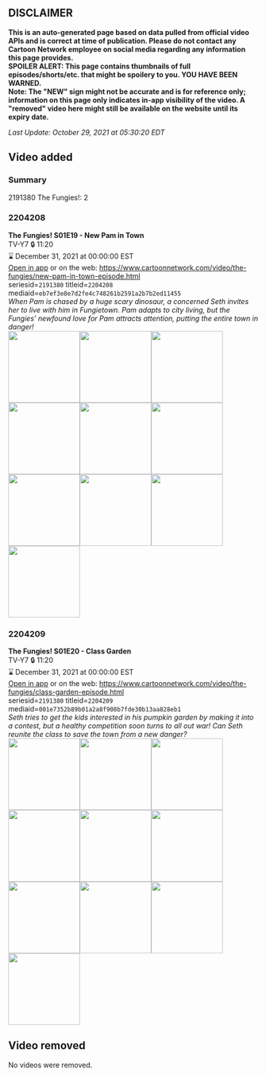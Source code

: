## DISCLAIMER
**This is an auto-generated page based on data pulled from official video APIs and is correct at time of publication. Please do not contact any Cartoon Network employee on social media regarding any information this page provides.**  
**SPOILER ALERT: This page contains thumbnails of full episodes/shorts/etc. that might be spoilery to you. YOU HAVE BEEN WARNED.**  
**Note: The "NEW" sign might not be accurate and is for reference only; information on this page only indicates in-app visibility of the video. A "removed" video here might still be available on the website until its expiry date.**  

_Last Update: October 29, 2021 at 05:30:20 EDT_
## Video added
### Summary
2191380 The Fungies!: 2  
### 2204208
**The Fungies! S01E19 - New Pam in Town**  
TV-Y7 🔒 11:20  
⌛ December 31, 2021 at 00:00:00 EST  
[Open in app](https://cnvideo.sercomkc.org/redirector.html?type=cnapp&seriesid=2191380&titleid=2204208&mediaid=eb7ef3e8e7d2fe4c748261b2591a2b7b2ed11455) or on the web: https://www.cartoonnetwork.com/video/the-fungies/new-pam-in-town-episode.html  
seriesid=`2191380` titleid=`2204208` mediaid=`eb7ef3e8e7d2fe4c748261b2591a2b7b2ed11455`  
_When Pam is chased by a huge scary dinosaur, a concerned Seth invites her to live with him in Fungietown. Pam adapts to city living, but the Fungies' newfound love for Pam attracts attention, putting the entire town in danger!_  
<a href="https://s3.amazonaws.com/cartoonorchestrator/2204208_001_1280x720.jpg"><img src="https://s3.amazonaws.com/cartoonorchestrator/2204208_001_640x360.jpg" height="144px" /></a><a href="https://s3.amazonaws.com/cartoonorchestrator/2204208_002_1280x720.jpg"><img src="https://s3.amazonaws.com/cartoonorchestrator/2204208_002_640x360.jpg" height="144px" /></a><a href="https://s3.amazonaws.com/cartoonorchestrator/2204208_003_1280x720.jpg"><img src="https://s3.amazonaws.com/cartoonorchestrator/2204208_003_640x360.jpg" height="144px" /></a><a href="https://s3.amazonaws.com/cartoonorchestrator/2204208_004_1280x720.jpg"><img src="https://s3.amazonaws.com/cartoonorchestrator/2204208_004_640x360.jpg" height="144px" /></a><a href="https://s3.amazonaws.com/cartoonorchestrator/2204208_005_1280x720.jpg"><img src="https://s3.amazonaws.com/cartoonorchestrator/2204208_005_640x360.jpg" height="144px" /></a><a href="https://s3.amazonaws.com/cartoonorchestrator/2204208_006_1280x720.jpg"><img src="https://s3.amazonaws.com/cartoonorchestrator/2204208_006_640x360.jpg" height="144px" /></a><a href="https://s3.amazonaws.com/cartoonorchestrator/2204208_007_1280x720.jpg"><img src="https://s3.amazonaws.com/cartoonorchestrator/2204208_007_640x360.jpg" height="144px" /></a><a href="https://s3.amazonaws.com/cartoonorchestrator/2204208_008_1280x720.jpg"><img src="https://s3.amazonaws.com/cartoonorchestrator/2204208_008_640x360.jpg" height="144px" /></a><a href="https://s3.amazonaws.com/cartoonorchestrator/2204208_009_1280x720.jpg"><img src="https://s3.amazonaws.com/cartoonorchestrator/2204208_009_640x360.jpg" height="144px" /></a><a href="https://s3.amazonaws.com/cartoonorchestrator/2204208_010_1280x720.jpg"><img src="https://s3.amazonaws.com/cartoonorchestrator/2204208_010_640x360.jpg" height="144px" /></a>
### 2204209
**The Fungies! S01E20 - Class Garden**  
TV-Y7 🔒 11:20  
⌛ December 31, 2021 at 00:00:00 EST  
[Open in app](https://cnvideo.sercomkc.org/redirector.html?type=cnapp&seriesid=2191380&titleid=2204209&mediaid=001e7352b89b01a2a8f908b7fde30b13aa828eb1) or on the web: https://www.cartoonnetwork.com/video/the-fungies/class-garden-episode.html  
seriesid=`2191380` titleid=`2204209` mediaid=`001e7352b89b01a2a8f908b7fde30b13aa828eb1`  
_Seth tries to get the kids interested in his pumpkin garden by making it into a contest, but a healthy competition soon turns to all out war! Can Seth reunite the class to save the town from a new danger?_  
<a href="https://s3.amazonaws.com/cartoonorchestrator/2204209_001_1280x720.jpg"><img src="https://s3.amazonaws.com/cartoonorchestrator/2204209_001_640x360.jpg" height="144px" /></a><a href="https://s3.amazonaws.com/cartoonorchestrator/2204209_002_1280x720.jpg"><img src="https://s3.amazonaws.com/cartoonorchestrator/2204209_002_640x360.jpg" height="144px" /></a><a href="https://s3.amazonaws.com/cartoonorchestrator/2204209_003_1280x720.jpg"><img src="https://s3.amazonaws.com/cartoonorchestrator/2204209_003_640x360.jpg" height="144px" /></a><a href="https://s3.amazonaws.com/cartoonorchestrator/2204209_004_1280x720.jpg"><img src="https://s3.amazonaws.com/cartoonorchestrator/2204209_004_640x360.jpg" height="144px" /></a><a href="https://s3.amazonaws.com/cartoonorchestrator/2204209_005_1280x720.jpg"><img src="https://s3.amazonaws.com/cartoonorchestrator/2204209_005_640x360.jpg" height="144px" /></a><a href="https://s3.amazonaws.com/cartoonorchestrator/2204209_006_1280x720.jpg"><img src="https://s3.amazonaws.com/cartoonorchestrator/2204209_006_640x360.jpg" height="144px" /></a><a href="https://s3.amazonaws.com/cartoonorchestrator/2204209_007_1280x720.jpg"><img src="https://s3.amazonaws.com/cartoonorchestrator/2204209_007_640x360.jpg" height="144px" /></a><a href="https://s3.amazonaws.com/cartoonorchestrator/2204209_008_1280x720.jpg"><img src="https://s3.amazonaws.com/cartoonorchestrator/2204209_008_640x360.jpg" height="144px" /></a><a href="https://s3.amazonaws.com/cartoonorchestrator/2204209_009_1280x720.jpg"><img src="https://s3.amazonaws.com/cartoonorchestrator/2204209_009_640x360.jpg" height="144px" /></a><a href="https://s3.amazonaws.com/cartoonorchestrator/2204209_010_1280x720.jpg"><img src="https://s3.amazonaws.com/cartoonorchestrator/2204209_010_640x360.jpg" height="144px" /></a>
## Video removed
No videos were removed.  
